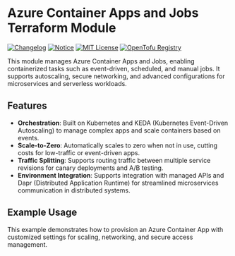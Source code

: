 # Azure Container Apps and Jobs Terraform Module

[![Changelog](https://img.shields.io/badge/changelog-release-green.svg)](CHANGELOG.md) [![Notice](https://img.shields.io/badge/notice-copyright-blue.svg)](NOTICE) [![MIT License](https://img.shields.io/badge/license-MIT-orange.svg)](LICENSE) [![OpenTofu Registry](https://img.shields.io/badge/opentofu-registry-yellow.svg)](https://search.opentofu.org/module/CloudAstro/container-apps/azurerm/)

This module manages Azure Container Apps and Jobs, enabling containerized tasks such as event-driven, scheduled, and manual jobs. It supports autoscaling, secure networking, and advanced configurations for microservices and serverless workloads.

## Features

- **Orchestration**: Built on Kubernetes and KEDA (Kubernetes Event-Driven Autoscaling) to manage complex apps and scale containers based on events.
- **Scale-to-Zero**: Automatically scales to zero when not in use, cutting costs for low-traffic or event-driven apps.
- **Traffic Splitting**: Supports routing traffic between multiple service revisions for canary deployments and A/B testing.
- **Environment Integration**: Supports integration with managed APIs and Dapr (Distributed Application Runtime) for streamlined microservices communication in distributed systems.

## Example Usage

This example demonstrates how to provision an Azure Container App with customized settings for scaling, networking, and secure access management.
